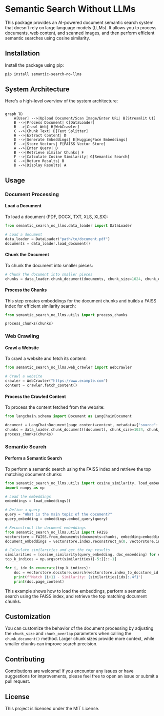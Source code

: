 
# Semantic Search Without LLMs

This package provides an AI-powered document semantic search system that doesn't rely on large language models (LLMs). It allows you to process documents, web content, and scanned images, and then perform efficient semantic searches using cosine similarity.

## Installation

Install the package using pip:

```bash
pip install semantic-search-no-llms
```
## System Architecture
Here's a high-level overview of the system architecture:

```mermaid

graph TD
    A[User] -->|Upload Document/Scan Image/Enter URL| B[Streamlit UI]
    B -->|Process Document| C[DataLoader]
    B -->|Crawl Web| H[WebCrawler]
    C -->|Chunk Text| D[Text Splitter]
    H -->|Extract Content| D
    D -->|Generate Embeddings| E[HuggingFace Embeddings]
    E -->|Store Vectors| F[FAISS Vector Store]
    A -->|Enter Query| B
    B -->|Retrieve Similar Chunks| F
    F -->|Calculate Cosine Similarity| G[Semantic Search]
    G -->|Return Results| B
    B -->|Display Results| A
```

## Usage

### Document Processing

#### Load a Document

To load a document (PDF, DOCX, TXT, XLS, XLSX):

```python
from semantic_search_no_llms.data_loader import DataLoader

# Load a document
data_loader = DataLoader("path/to/document.pdf")
documents = data_loader.load_document()
```

#### Chunk the Document

To chunk the document into smaller pieces:

```python
# Chunk the document into smaller pieces
chunks = data_loader.chunk_document(documents, chunk_size=1024, chunk_overlap=80)
```

#### Process the Chunks

This step creates embeddings for the document chunks and builds a FAISS index for efficient similarity search:

```python
from semantic_search_no_llms.utils import process_chunks

process_chunks(chunks)
```

### Web Crawling

#### Crawl a Website

To crawl a website and fetch its content:

```python
from semantic_search_no_llms.web_crawler import WebCrawler

# Crawl a website
crawler = WebCrawler("https://www.example.com")
content = crawler.fetch_content()
```

#### Process the Crawled Content

To process the content fetched from the website:

```python
from langchain.schema import Document as LangChainDocument

document = LangChainDocument(page_content=content, metadata={"source": "https://www.example.com"})
chunks = data_loader.chunk_document([document], chunk_size=1024, chunk_overlap=80)
process_chunks(chunks)
```

### Semantic Search

#### Perform a Semantic Search

To perform a semantic search using the FAISS index and retrieve the top matching document chunks:

```python
from semantic_search_no_llms.utils import cosine_similarity, load_embeddings
import numpy as np

# Load the embeddings
embeddings = load_embeddings()

# Define a query
query = "What is the main topic of the document?"
query_embedding = embeddings.embed_query(query)

# Reconstruct the document embeddings
from semantic_search_no_llms.utils import FAISS
vectorstore = FAISS.from_documents(documents=chunks, embedding=embeddings)
document_embeddings = vectorstore.index.reconstruct_n(0, vectorstore.index.ntotal)

# Calculate similarities and get the top results
similarities = [cosine_similarity(query_embedding, doc_embedding) for doc_embedding in document_embeddings]
top_k_indices = np.argsort(similarities)[-5:][::-1]

for i, idx in enumerate(top_k_indices):
    doc = vectorstore.docstore.search(vectorstore.index_to_docstore_id[idx])
    print(f"Match {i+1} - Similarity: {similarities[idx]:.4f}")
    print(doc.page_content)
```

This example shows how to load the embeddings, perform a semantic search using the FAISS index, and retrieve the top matching document chunks.

## Customization

You can customize the behavior of the document processing by adjusting the `chunk_size` and `chunk_overlap` parameters when calling the `chunk_document()` method. Larger chunk sizes provide more context, while smaller chunks can improve search precision.

## Contributing

Contributions are welcome! If you encounter any issues or have suggestions for improvements, please feel free to open an issue or submit a pull request.

## License

This project is licensed under the MIT License.

